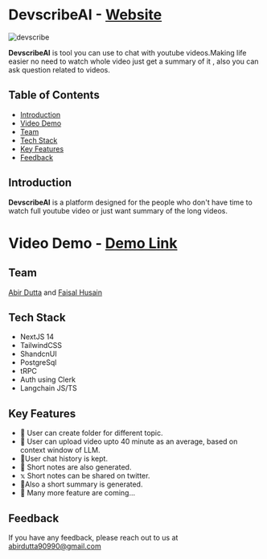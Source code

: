 
# DevscribeAI - [Website](https://dev-scribe-ai-7fj7.vercel.app/)

![devscribe](https://github.com/DeadmanAbir/DevScribe-AI/assets/102755654/f597810b-c79d-4e3f-a0f8-e05b38a27c34)

**DevscribeAI**
 is tool you can use to chat with youtube videos.Making life easier no need to watch whole video just get a summary of it , also you can ask question related to videos.

## Table of Contents

- [Introduction](#introduction)
- [Video Demo](#videodemo)
- [Team](#team)
- [Tech Stack](#techstack)
- [Key Features](#keyfeatures)
- [Feedback](#feedback)


## Introduction
**DevscribeAI** is a platform designed for the people who don't have time to watch full youtube video or just want summary of the long videos.

# Video Demo - [Demo Link](https://youtu.be/HfhXaXkeeWs)


## Team
[Abir Dutta](https://abir-dutta-porfolio.netlify.app) and [Faisal Husain](https://faisal-husain.vercel.app)



## Tech Stack

* NextJS 14
* TailwindCSS
* ShandcnUI
* PostgreSql
* tRPC
* Auth using Clerk
* Langchain JS/TS



## Key Features

* 📁 User can create folder for different topic.
* 📄 User can upload video upto 40 minute as an average, based on context window of LLM.
*  💭User chat history is kept.
*  📝  Short notes are also generated.
*   𝕩   Short notes can be shared on twitter.
* 📝Also a short summary is generated.
* 🫠 Many more feature are coming...


## Feedback

If you have any feedback, please reach out to us at abirdutta90990@gmail.com


